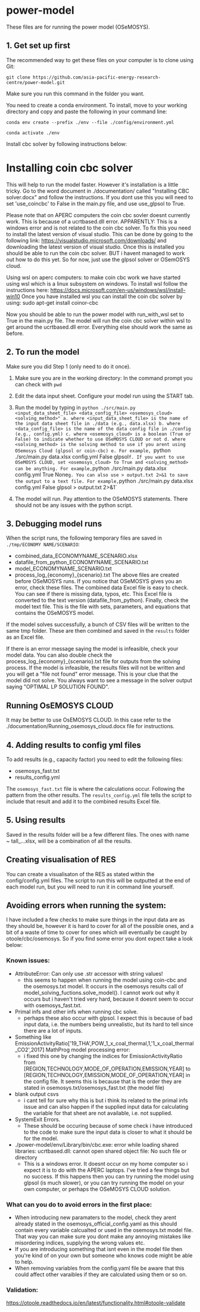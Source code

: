 # power-model

These files are for running the power model (OSeMOSYS).

## 1. Get set up first
The recommended way to get these files on your computer is to clone using Git:

`git clone https://github.com/asia-pacific-energy-research-centre/power-model.git`

Make sure you run this command in the folder you want.

You need to create a conda environment. To install, move to your working directory and copy and paste the following in your command line:

`conda env create --prefix ./env --file ./config/environment.yml`

`conda activate ./env`

Install cbc solver by following instructions below:

# Installing coin cbc solver
This will help to run the model faster. However it's installation is a little tricky. Go to the word document in ./documentation/ called "Installing CBC solver.docx" and follow the instructions. If you dont use this you will need to set 'use_coincbc' to False in the main.py file, and use use_glpsol to True.

Please note that on APERC computers the coin cbc sovler doesnt currently work. This is because of a ucrtbased.dll error. 
APPARENTLY: This is a windows error and is not related to the coin cbc solver. To fix this you need to install the latest version of visual studio. This can be done by going to the following link: https://visualstudio.microsoft.com/downloads/ and downloading the latest version of visual studio. Once this is installed you should be able to run the coin cbc solver.
BUT i havent managed to work out how to do this yet. So for now, just use the glpsol solver or OSemOSYS cloud.

Using wsl on aperc computers:
to make coin cbc work we have started using wsl which is a linux subsystem on windows. To install wsl follow the instructions here: https://docs.microsoft.com/en-us/windows/wsl/install-win10
Once you have installed wsl you can install the coin cbc solver by using:
sudo apt-get install coinor-cbc

Now you should be able to run the power model with run_with_wsl set to True in the main.py file. The model will run the coin cbc solver within wsl to get around the ucrtbased.dll error. Everything else should work the same as before.
<!-- 


However you will first need to move your conda installation to wsl. To do this follow the instructions here: https://docs.conda.io/projects/conda/en/latest/user-guide/install/migrate.html
-give wsl access to anaconda by running (depdning on if you have miniconda or anaconda installed):
    sudo ln -s /mnt/c/ProgramData/Anaconda3/ /usr/local/anaconda3
or for miniconda:
    sudo ln -s /mnt/c/ProgramData/Miniconda3/ /usr/local/miniconda3
-Then create a path variable within wsl by running:
    echo 'export PATH="/usr/local/anaconda3/bin:$PATH"' >> ~/.bashrc
or for miniconda:
    echo 'export PATH="/usr/local/miniconda3/bin:$PATH"' >> ~/.bashrc
Once you have done this you can install the coin cbc solver by running: -->
<!-- C/ProgramData/Miniconda3
C:\ProgramData\Miniconda3 -->
## 2. To run the model 
Make sure you did Step 1 (only need to do it once).

1. Make sure you are in the working directory:
    In the command prompt you can check with `pwd`

2. Edit the data input sheet. Configure your model run using the START tab.

3. Run the model by typing in `python ./src/main.py <input_data_sheet_file> <data_config_file> <osemosys_cloud> <solving_method>"
    a. where <input_data_sheet_file> is the name of the input data sheet file in ./data (e.g., data.xlsx)
    b. where <data_config_file> is the name of the data config file in ./config (e.g., config.yml)
    c. where <osemosys_cloud> is a boolean (True or False) to indicate whether to use OSeMOSYS CLOUD or not
    d. where <solving_method> is the solving method to use if you arent using OSemosys Cloud (glpsol or coin-cbc)
    e. For example, `python ./src/main.py data.xlsx config.yml False glpsol`
    f. If you want to use OSeMOSYS CLOUD, set <osemosys_cloud> to True and <solving_method> can be anything. For example, `python ./src/main.py data.xlsx config.yml True None`
    g. You can also use > output.txt 2>&1 to save the output to a text file. For example, `python ./src/main.py data.xlsx config.yml False glpsol > output.txt 2>&1`

4. The model will run. Pay attention to the OSeMOSYS statements. There should not be any issues with the python script. 

## 3. Debugging model runs
When the script runs, the following temporary files are saved in `./tmp/ECONOMY NAME/SCENARIO`:
- combined_data_ECONOMYNAME_SCENARIO.xlsx
- datafile_from_python_ECONOMYNAME_SCENARIO.txt
- model_ECONOMYNAME_SCENARIO.txt
- process_log_{economy}_{scenario}.txt
The above files are created before OSeMOSYS runs. If you notice that OSeMOSYS gives you an error, check these files. The combined data Excel file is easy to check. You can see if there is missing data, typos, etc. This Excel file is converted to the text version (datafile_from_python). Finally, check the model text file. This is the file with sets, parameters, and equations that contains the OSeMOSYS model.

If the model solves successfully, a bunch of CSV files will be written to the same tmp folder. These are then combined and saved in the `results` folder as an Excel file.

If there is an error message saying the model is infeasible, check your model data. You can also double check the process_log_{economy}_{scenario}.txt file for outputs from the solving process. If the model is infeasible, the results files will not be written and you will get a "file not found" error message. This is your clue that the model did not solve. You always want to see a message in the solver output saying "OPTIMAL LP SOLUTION FOUND".

## Running OsEMOSYS CLOUD
It may be better to use OsEMOSYS CLOUD. In this case refer to the ./documentation/Running_osemosys_cloud.docx file for instructions.

## 4. Adding results to config yml files
To add results (e.g., capacity factor) you need to edit the following files:
- osemosys_fast.txt
- results_config.yml

The `osemosys_fast.txt` file is where the calculations occur. Following the pattern from the other results. The `results_config.yml` file tells the script to include that result and add it to the combined results Excel file.

## 5. Using results
Saved in the results folder will be a few different files. The ones with name ~ tall_...xlsx, will be a combination of all the results.

## Creating visualisation of RES
You can create a visualisaton of the RES as stated within the config/config.yml files. The script to run this will be outputted at the end of each model run, but you will need to run it in command line yourself.

## Avoiding errors when running the system:
I have included a few checks to make sure things in the input data are as they should be, however it is hard to cover for all of the possible ones, and a bit of a waste of time to cover for ones which will eventually be caught by otoole/cbc/osemosys. So if you find some error you dont expect take a look below:

### Known issues:
 - AttributeError: Can only use .str accessor with string values!
    - this seems to happen when running the model using coin-cbc and the osemosys.txt model. It occurs in the osemosys results call of model_solving_fuctions.solve_model(). I cannot work out why it occurs but i haven't tried very hard, because it doesnt seem to occur with osemosys_fast.txt.
 - Primal infs and other infs when running cbc solve.
    - perhaps these also occur with glpsol. I expect this is because of bad input data, i.e. the numbers being unrealistic, but its hard to tell since there are a lot of inputs. 
 - Something like EmissionActivityRatio['19_THA',POW_1_x_coal_thermal,1,'1_x_coal_thermal_CO2',2017] MathProg model processing error:
    - i fixed this one by changing the indices for EmissionActivityRatio from [REGION,TECHNOLOGY,MODE_OF_OPERATION,EMISSION,YEAR] to [REGION,TECHNOLOGY,EMISSION,MODE_OF_OPERATION,YEAR] in the config file. It seems this is because that is the order they are stated in osemosys.txt/osemosys_fast.txt (the model file)
 - blank output csvs
    - i cant tell for sure why this is but i think its related to the primal infs issue and can also happen if the supplied input data for calculating the variable for that sheet are not available, i.e. not supplied. 
 - SystemExit Errors. 
    - These should be occuring because of some check i have introduced to the code to make sure the input data is closer to what it should be for the model.
 - ./power-model/env/Library/bin/cbc.exe: error while loading shared libraries: ucrtbased.dll: cannot open shared object file: No such file or directory
    - This is a windows error. It doesnt occur on my home computer so i expect it is to do with the APERC laptops. I've tried a few things but no success. If this happens then you can try running the model using glpsol (is much slower), or you can try running the model on your own computer, or perhaps the OSeMOSYS CLOUD solution.
 
### What can you do to avoid errors in the first place:
 - When introducing new paramaters to the model, check they arent already stated in the osemosys_official_config.yaml as this should contain every variable calcualted or used in the osemosys.txt model file. That way you can make sure you dont make any annoying mistakes like misordering indices, supplying the wrong values etc. 
 - If you are introducing something that isnt even in the model file then you're kind of on your own but someone who knows code might be able to help. 
  - When removing variables from the config.yaml file be aware that this could affect other varaibles if they are calculated using them or so on. 

### Validation:
https://otoole.readthedocs.io/en/latest/functionality.html#otoole-validate